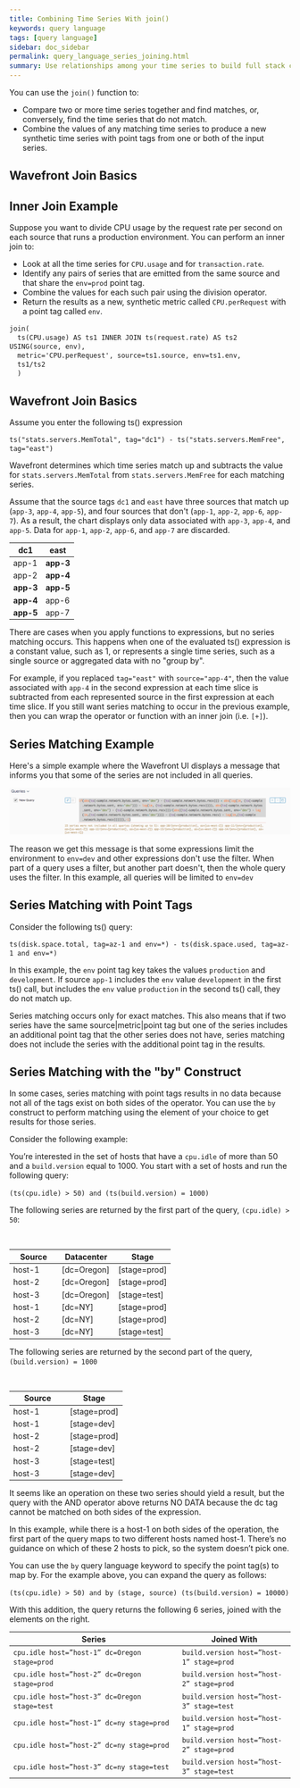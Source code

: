```yaml
---
title: Combining Time Series With join()
keywords: query language
tags: [query language]
sidebar: doc_sidebar
permalink: query_language_series_joining.html
summary: Use relationships among your time series to build full stack correlations.
---
```


You can use the `join()` function to: 
* Compare two or more time series together and find matches, or, conversely, find the time series that do not match. 
* Combine the values of any matching time series to produce a new synthetic time series with point tags from one or both of the input series.

<!--- Short list of simple why-you-care examples? --> 
<!--- Modelled after SQL --> 

## Wavefront Join Basics

<!--- Modelled after SQL -- table operations, inner/outer venn diagram, --> 
<!--- Time series identified by metadata (unique combination of metric name, source name, pt tag values, assoc with timestamped values) --> 
<!--- WF join: Each time series = a row in a table with columns metric, source, tagKey1, ... tagKeyN, values --> 
<!--- Syntax is inspired by SQL FROM clause, SELECT clause, keywords AS, INNER, OUTER --> 
<!--- When values from diff series are combined, they are interpolated. --> 



## Inner Join Example

Suppose you want to divide CPU usage by the request rate per second on each source that runs a production environment. You can perform an inner join to: 
* Look at all the time series for `CPU.usage` and for `transaction.rate`.
* Identify any pairs of series that are emitted from the same source and that share the `env=prod` point tag. 
* Combine the values for each such pair using the division operator.
* Return the results as a new, synthetic metric called `CPU.perRequest` with a point tag called `env`.

```
join(
  ts(CPU.usage) AS ts1 INNER JOIN ts(request.rate) AS ts2 USING(source, env), 
  metric='CPU.perRequest', source=ts1.source, env=ts1.env,
  ts1/ts2
  )
```



## Wavefront Join Basics

Assume you enter the following ts() expression

```
ts("stats.servers.MemTotal", tag="dc1") - ts("stats.servers.MemFree", tag="east")
```

Wavefront determines which time series match up and subtracts the value for `stats.servers.MemTotal` from `stats.servers.MemFree` for each matching series.

Assume that the source tags `dc1` and `east` have three sources that match up (`app-3`, `app-4`, `app-5`), and four sources that don't (`app-1`, `app-2`, `app-6`, `app-7`). As a result, the chart displays only data associated with `app-3`, `app-4`, and `app-5`. Data for `app-1`, `app-2`, `app-6`, and `app-7` are discarded.

<table>
<tbody>
<thead>
<tr><th width="50%">dc1</th><th width="50%">east</th></tr>
</thead>
<tr>
<td>app-1</td>
<td><strong>app-3</strong></td>
</tr>
<tr>
<td>app-2</td>
<td><strong>app-4</strong></td>
</tr>
<tr>
<td><strong>app-3</strong></td>
<td><strong>app-5</strong></td>
</tr>
<tr>
<td><strong>app-4</strong></td>
<td>
app-6</td>
</tr>
<tr>
<td><strong>app-5</strong></td>
<td>
app-7</td>
</tr>
</tbody>
</table>

There are cases when you apply functions to expressions, but no series matching occurs. This happens when one of the evaluated ts() expression is a constant value, such as 1, or represents a single time series, such as a single source or aggregated data with no "group by".

For example, if you replaced `tag="east"` with `source="app-4"`, then the value associated with `app-4` in the second expression at each time slice is subtracted from each represented source in the first expression at each time slice. If you still want series matching to occur in the previous example, then you can wrap the operator or function with an inner join (i.e. `[+]`).

## Series Matching Example

Here's a simple example where the Wavefront UI displays a message that informs you that some of the series are not included in all queries.

![series matching example](images/series_matching_example.png)

The reason we get this message is that some expressions limit the environment to `env=dev` and other expressions don't use the filter. When part of a query uses a filter, but another part doesn't, then the whole query uses the filter. In this example, all queries will be limited to `env=dev`

<a name="point_tags"></a>

## Series Matching with Point Tags

Consider the following ts() query:

```
ts(disk.space.total, tag=az-1 and env=*) - ts(disk.space.used, tag=az-1 and env=*)
```

In this example, the `env` point tag key takes the values `production` and `development`. If source `app-1` includes the `env` value `development` in the first ts() call, but includes the `env` value `production` in the second ts() call, they do not match up.

Series matching occurs only for exact matches. This also means that if two series have the same source\|metric\|point tag but one of the series includes an additional point tag that the other series does not have, series matching does not include the series with the additional point tag in the results.

## Series Matching with the "by" Construct

In some cases, series matching with point tags results in no data because not all of the tags exist on both sides of the operator. You can use the `by` construct to perform matching using the element of your choice to get results for those series.

Consider the following example:

You’re interested in the set of hosts that have a `cpu.idle` of more than 50 and a `build.version` equal to 1000. You start with a set of hosts and run the following query:

`(ts(cpu.idle) > 50) and (ts(build.version) = 1000)`


The following series are returned by the first part of the query, `(cpu.idle) > 50`:
<table>
<tbody>
<thead>
<tr><th width="30%">Source</th><th width="35%">Datacenter</th><th width="35%">Stage</th></tr>
</thead>
<tr>
<td>host-1</td>
<td>&lbrack;dc=Oregon&rbrack;</td>
<td>&lbrack;stage=prod&rbrack;</td>
</tr>
<tr>
<td>host-2</td>
<td>&lbrack;dc=Oregon&rbrack;</td>
<td>&lbrack;stage=prod&rbrack;</td>
</tr>
<tr>
<td>host-3</td>
<td>&lbrack;dc=Oregon&rbrack;</td>
<td>&lbrack;stage=test&rbrack;</td>
</tr>
<tr>&nbsp;</tr>
<tr>
<td>host-1</td>
<td>&lbrack;dc=NY&rbrack;</td>
<td>&lbrack;stage=prod&rbrack;</td>
</tr>
<tr>
<td>host-2</td>
<td>&lbrack;dc=NY&rbrack;</td>
<td>&lbrack;stage=prod&rbrack;</td>
</tr>
<tr>
<td>host-3</td>
<td>&lbrack;dc=NY&rbrack;</td>
<td>&lbrack;stage=test&rbrack;</td>
</tr>
</tbody>
</table>


The following series are returned by the second part of the query, `(build.version) = 1000`
<table>
<tbody>
<thead>
<tr><th width="50%">Source</th><th width="50%">Stage</th></tr>
</thead>
<tr>
<td>host-1</td>
<td>&lbrack;stage=prod&rbrack;</td>
</tr>
<tr>
<td>host-1</td>
<td>&lbrack;stage=dev&rbrack;</td>
</tr>
<tr>
<td>host-2</td>
<td>&lbrack;stage=prod&rbrack;</td>
</tr>
<tr>&nbsp;</tr>
<tr>
<td>host-2</td>
<td>&lbrack;stage=dev&rbrack;</td>
</tr>
<tr>
<td>host-3</td>
<td>&lbrack;stage=test&rbrack;</td>
</tr>
<tr>
<td>host-3</td>
<td>&lbrack;stage=dev&rbrack;</td>
</tr>
</tbody>
</table>

It seems like an operation on these two series should yield a result, but the query with the AND operator above returns NO DATA because the dc tag cannot be matched on both sides of the expression.

In this example, while there is a host-1 on both sides of the operation, the first part of the query maps to two different hosts named host-1. There’s no guidance on which of these 2 hosts to pick, so the system doesn’t pick one.

You can use the `by` query language keyword to specify the point tag(s) to map by. For the example above, you can expand the query as follows:

`(ts(cpu.idle) > 50) and by (stage, source) (ts(build.version) = 10000)`

With this addition, the query returns the following 6 series, joined with the elements on the right.

<table>
<tbody>
<thead>
<tr><th width="60%">Series</th><th width="40%">Joined With</th></tr>
</thead>
<tr>
<td><code>cpu.idle host=”host-1” dc=Oregon stage=prod</code></td>
<td><code>build.version host=”host-1” stage=prod</code></td>
</tr>
<tr>
<td><code>cpu.idle host=”host-2” dc=Oregon stage=prod</code></td>
<td><code>build.version host=”host-2” stage=prod</code></td>
</tr>
<tr>
<td><code>cpu.idle host=”host-3” dc=Oregon stage=test</code></td>
<td><code>build.version host=”host-3” stage=test</code></td>
</tr>
<tr>
<td><code>cpu.idle host=”host-1” dc=ny stage=prod </code></td>
<td><code>build.version host=”host-1” stage=prod </code></td>
</tr>
<tr>
<td><code>cpu.idle host=”host-2” dc=ny stage=prod </code></td>
<td><code>build.version host=”host-2” stage=prod </code></td>
</tr>
<tr>
<td><code>cpu.idle host=”host-3” dc=ny stage=test</code></td>
<td><code>build.version host=”host-3” stage=test</code></td>
</tr>
</tbody>
</table>
